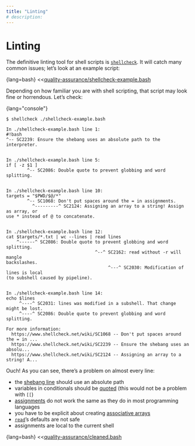 ```yaml
---
title: "Linting"
# description:
---
```


# Linting


The definitive linting tool for shell scripts is [`shellcheck`](https://www.shellcheck.net/). It will catch many common issues; let’s look at an example script:

{lang=bash}
<<[quality-assurance/shellcheck-example.bash](./protected/code/src/quality-assurance/shellcheck-example.bash)

Depending on how familiar you are with shell scripting, that script may look fine or horrendous. Let’s check:

{lang="console"}
```
$ shellcheck ./shellcheck-example.bash

In ./shellcheck-example.bash line 1:
#!bash
^-- SC2239: Ensure the shebang uses an absolute path to the interpreter.


In ./shellcheck-example.bash line 5:
if [ -z $1 ]
        ^-- SC2086: Double quote to prevent globbing and word splitting.


In ./shellcheck-example.bash line 10:
targets = "$PWD/$@/*"
        ^-- SC1068: Don't put spaces around the = in assignments.
          ^---------^ SC2124: Assigning an array to a string! Assign as array, or
use * instead of @ to concatenate.


In ./shellcheck-example.bash line 12:
cat $targets/*.txt | wc --lines | read lines
    ^------^ SC2086: Double quote to prevent globbing and word splitting.
                                  ^--^ SC2162: read without -r will mangle
backslashes.
                                       ^---^ SC2030: Modification of lines is local
(to subshell caused by pipeline).


In ./shellcheck-example.bash line 14:
echo $lines
     ^----^ SC2031: lines was modified in a subshell. That change might be lost.
     ^----^ SC2086: Double quote to prevent globbing and word splitting.

For more information:
  https://www.shellcheck.net/wiki/SC1068 -- Don't put spaces around the = in ...
  https://www.shellcheck.net/wiki/SC2239 -- Ensure the shebang uses an absolu...
  https://www.shellcheck.net/wiki/SC2124 -- Assigning an array to a string! A...
```

Ouch! As you can see, there’s a problem on almost every line:

- the [shebang line](#shebang) should use an absolute path
- variables in conditionals should be [quoted](#quotes) (this would not be a problem with `[[`)
- [assignments](#assignments) do not work the same as they do in most programming languages
- you have to be explicit about creating [associative arrays](#associative-arrays)
- [`read`](#read)’s defaults are not safe
- assignments are local to the current shell

{lang=bash}
<<[quality-assurance/cleaned.bash](./protected/code/src/quality-assurance/cleaned.bash)
